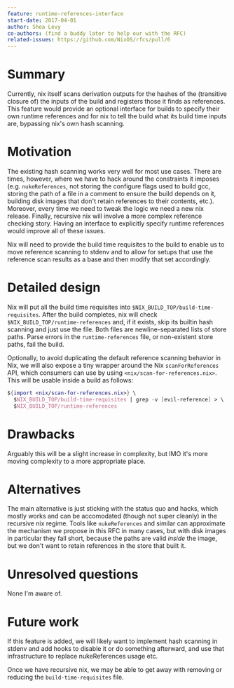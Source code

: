 ```yaml
---
feature: runtime-references-interface
start-date: 2017-04-01
author: Shea Levy
co-authors: (find a buddy later to help our with the RFC)
related-issues: https://github.com/NixOS/rfcs/pull/6
---
```


# Summary
[summary]: #summary

Currently, nix itself scans derivation outputs for the hashes of the
(transitive closure of) the inputs of the build and registers those it
finds as references. This feature would provide an optional interface
for builds to specify their own runtime references and for nix to tell
the build what its build time inputs are, bypassing nix's own hash
scanning.

# Motivation
[motivation]: #motivation

The existing hash scanning works very well for most use cases. There
are times, however, where we have to hack around the constraints it
imposes (e.g. `nukeReferences`, not storing the configure flags used
to build gcc, storing the path of a file in a comment to ensure the
build depends on it, building disk images that don't retain references
to their contents, etc.). Moreover, every time we need to tweak the
logic we need a new nix release. Finally, recursive nix will involve a
more complex reference checking story. Having an interface to
explicitly specify runtime references would improve all of these
issues.

Nix will need to provide the build time requisites to the build to
enable us to move reference scanning to stdenv and to allow for setups
that use the reference scan results as a base and then modify that set
accordingly.

# Detailed design
[design]: #detailed-design

Nix will put all the build time requisites into
`$NIX_BUILD_TOP/build-time-requisites`. After the build completes, nix
will check `$NIX_BUILD_TOP/runtime-references` and, if it exists, skip
its builtin hash scanning and just use the file. Both files are
newline-separated lists of store paths. Parse errors in the
`runtime-references` file, or non-existent store paths, fail the build.

Optionally, to avoid duplicating the default reference scanning behavior
in Nix, we will also expose a tiny wrapper around the Nix
`scanForReferences` API, which consumers can use by using
`<nix/scan-for-references.nix>`. This will be usable inside a build as
follows:

```nix
${import <nix/scan-for-references.nix>} \
  $NIX_BUILD_TOP/build-time-requisites | grep -v [evil-reference] > \
  $NIX_BUILD_TOP/runtime-references
```

# Drawbacks
[drawbacks]: #drawbacks

Arguably this will be a slight increase in complexity, but IMO it's
more moving complexity to a more appropriate place.

# Alternatives
[alternatives]: #alternatives

The main alternative is just sticking with the status quo and hacks,
which mostly works and can be accomodated (though not super cleanly)
in the recursive nix regime. Tools like `nukeReferences` and similar
can approximate the mechanism we propose in this RFC in many cases,
but with disk images in particular they fall short, because the paths
are valid _inside_ the image, but we don't want to retain references
in the store that built it.

# Unresolved questions
[unresolved]: #unresolved-questions

None I'm aware of.

# Future work
[future]: #future-work

If this feature is added, we will likely want to implement hash
scanning in stdenv and add hooks to disable it or do something
afterward, and use that infrastructure to replace nukeReferences usage
etc.

Once we have recursive nix, we may be able to get away with removing
or reducing the `build-time-requisites` file.
